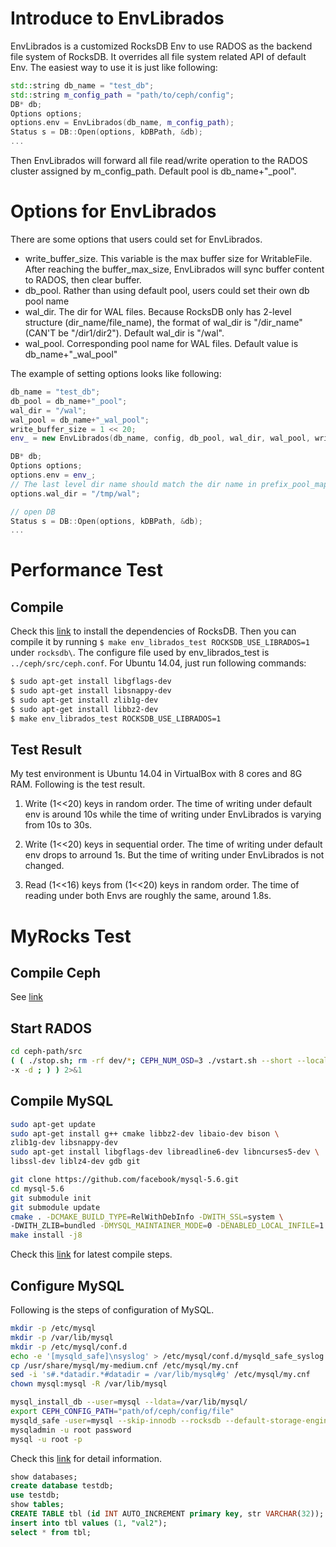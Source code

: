 # Introduce to EnvLibrados
EnvLibrados is a customized RocksDB Env to use RADOS as the backend file system of RocksDB. It overrides all file system related API of default Env. The easiest way to use it is just like following:
```c++
std::string db_name = "test_db";
std::string m_config_path = "path/to/ceph/config";
DB* db;
Options options;
options.env = EnvLibrados(db_name, m_config_path);
Status s = DB::Open(options, kDBPath, &db);
...
```
Then EnvLibrados will forward all file read/write operation to the RADOS cluster assigned by m_config_path. Default pool is db_name+"_pool".

# Options for EnvLibrados
There are some options that users could set for EnvLibrados.
- write_buffer_size. This variable is the max buffer size for WritableFile. After reaching the buffer_max_size, EnvLibrados will sync buffer content to RADOS, then clear buffer.
- db_pool. Rather than using default pool, users could set their own db pool name
- wal_dir. The dir for WAL files. Because RocksDB only has 2-level structure (dir_name/file_name), the format of wal_dir is "/dir_name"(CAN'T be "/dir1/dir2"). Default wal_dir is "/wal".
- wal_pool. Corresponding pool name for WAL files. Default value is db_name+"_wal_pool"

The example of setting options looks like following:
```c++
db_name = "test_db";
db_pool = db_name+"_pool";
wal_dir = "/wal";
wal_pool = db_name+"_wal_pool";
write_buffer_size = 1 << 20;
env_ = new EnvLibrados(db_name, config, db_pool, wal_dir, wal_pool, write_buffer_size);

DB* db;
Options options;
options.env = env_;
// The last level dir name should match the dir name in prefix_pool_map
options.wal_dir = "/tmp/wal";                    

// open DB
Status s = DB::Open(options, kDBPath, &db);
...
```

# Performance Test
## Compile
Check this [link](https://github.com/facebook/rocksdb/blob/master/INSTALL.md) to install the dependencies of RocksDB. Then you can compile it by running `$ make env_librados_test ROCKSDB_USE_LIBRADOS=1` under `rocksdb\`. The configure file used by env_librados_test is `../ceph/src/ceph.conf`. For Ubuntu 14.04, just run following commands:
```bash
$ sudo apt-get install libgflags-dev
$ sudo apt-get install libsnappy-dev
$ sudo apt-get install zlib1g-dev
$ sudo apt-get install libbz2-dev
$ make env_librados_test ROCKSDB_USE_LIBRADOS=1
```

## Test Result
My test environment is Ubuntu 14.04 in VirtualBox with 8 cores and 8G RAM. Following is the test result.

1. Write (1<<20) keys in random order. The time of writing under default env is around 10s while the time of writing under EnvLibrados is varying from 10s to 30s.

2. Write (1<<20) keys in sequential order. The time of writing under default env drops to arround 1s. But the time of writing under EnvLibrados is not changed. 

3. Read (1<<16) keys from (1<<20) keys in random order. The time of reading under both Envs are roughly the same, around 1.8s.

# MyRocks Test
## Compile Ceph
See [link](http://docs.ceph.com/docs/master/install/build-ceph/)

## Start RADOS

```bash
cd ceph-path/src
( ( ./stop.sh; rm -rf dev/*; CEPH_NUM_OSD=3 ./vstart.sh --short --localhost -n
-x -d ; ) ) 2>&1
```

## Compile MySQL

```bash
sudo apt-get update
sudo apt-get install g++ cmake libbz2-dev libaio-dev bison \
zlib1g-dev libsnappy-dev 
sudo apt-get install libgflags-dev libreadline6-dev libncurses5-dev \
libssl-dev liblz4-dev gdb git

git clone https://github.com/facebook/mysql-5.6.git
cd mysql-5.6
git submodule init
git submodule update
cmake . -DCMAKE_BUILD_TYPE=RelWithDebInfo -DWITH_SSL=system \
-DWITH_ZLIB=bundled -DMYSQL_MAINTAINER_MODE=0 -DENABLED_LOCAL_INFILE=1 -DROCKSDB_USE_LIBRADOS=1
make install -j8
```

Check this [link](https://github.com/facebook/mysql-5.6/wiki/Build-Steps) for latest compile steps.

## Configure MySQL
Following is the steps of configuration of MySQL.

```bash
mkdir -p /etc/mysql
mkdir -p /var/lib/mysql
mkdir -p /etc/mysql/conf.d
echo -e '[mysqld_safe]\nsyslog' > /etc/mysql/conf.d/mysqld_safe_syslog.cnf
cp /usr/share/mysql/my-medium.cnf /etc/mysql/my.cnf
sed -i 's#.*datadir.*#datadir = /var/lib/mysql#g' /etc/mysql/my.cnf
chown mysql:mysql -R /var/lib/mysql

mysql_install_db --user=mysql --ldata=/var/lib/mysql/
export CEPH_CONFIG_PATH="path/of/ceph/config/file"
mysqld_safe -user=mysql --skip-innodb --rocksdb --default-storage-engine=rocksdb --default-tmp-storage-engine=MyISAM &
mysqladmin -u root password
mysql -u root -p
```

Check this [link](https://gist.github.com/shichao-an/f5639ecd551496ac2d70) for detail information.

```sql
show databases;
create database testdb;
use testdb;
show tables;
CREATE TABLE tbl (id INT AUTO_INCREMENT primary key, str VARCHAR(32));
insert into tbl values (1, "val2");
select * from tbl;
```
